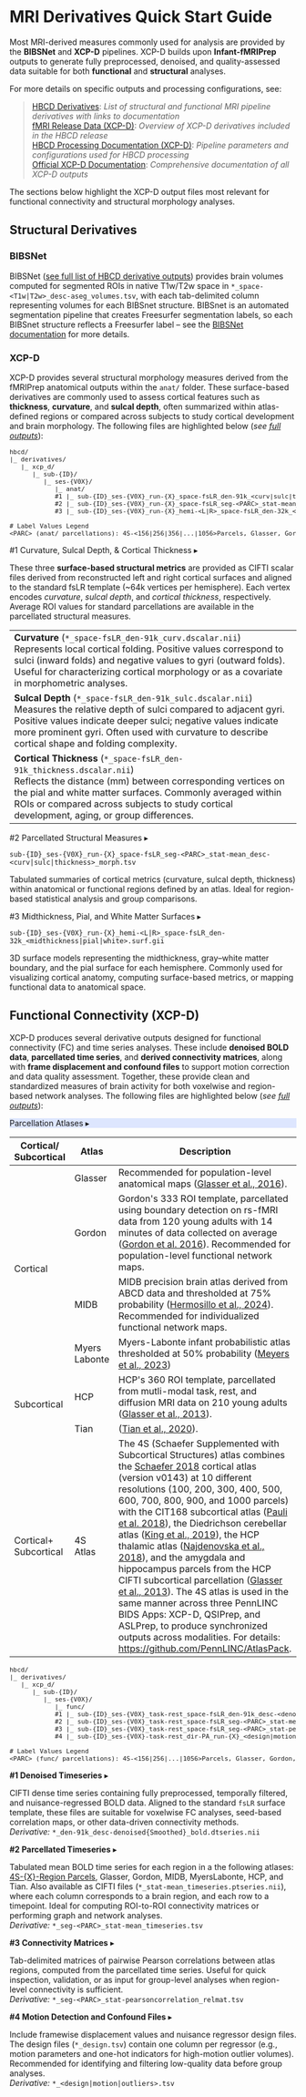 # MRI Derivatives Quick Start Guide

Most MRI-derived measures commonly used for analysis are provided by the **BIBSNet** and **XCP-D** pipelines. XCP-D builds upon **Infant-fMRIPrep** outputs to generate fully preprocessed, denoised, and quality-assessed data suitable for both **functional** and **structural** analyses.

For more details on specific outputs and processing configurations, see:

> <a href="../../../datacuration/file-based-data/#derivatives" target="_blank"><i style="font-size: 0.9em;" class="fa-solid fa-up-right-from-square"></i> HBCD Derivatives</a>: *List of structural and functional MRI pipeline derivatives with links to documentation*<br>
<a href="../../mri/fmri/#xcpd" target="_blank"><i style="font-size: 0.9em;" class="fa-solid fa-up-right-from-square"></i> fMRI Release Data (XCP-D)</a>: *Overview of XCP-D derivatives included in the HBCD release*<br>
<a href="https://hbcd-cbrain-processing.readthedocs.io/latest/tools/xcp_d.html"><i style="font-size: 0.9em;" class="fa-solid fa-up-right-from-square"></i> HBCD Processing Documentation (XCP-D)</a>: *Pipeline parameters and configurations used for HBCD processing*<br>
<a href="https://xcp-d.readthedocs.io/en/latest/outputs.html#outputs-of-xcp-d"><i style="font-size: 0.9em;" class="fa-solid fa-up-right-from-square"></i> Official XCP-D Documentation</a>: *Comprehensive documentation of all XCP-D outputs*

The sections below highlight the XCP-D output files most relevant for functional connectivity and structural morphology analyses.

## Structural Derivatives 

### BIBSNet

BIBSNet ([see full list of HBCD derivative outputs](../mri/smri.md#bibsnet)) provides brain volumes computed for segmented ROIs in native T1w/T2w space in `*_space-<T1w|T2w>_desc-aseg_volumes.tsv`, with each tab-delimited column representing volumes for each BIBSnet structure. BIBSnet is an automated segmentation pipeline that creates Freesurfer segmentation labels, so each BIBSnet structure reflects a Freesurfer label – see the [BIBSNet documentation](https://bibsnet.readthedocs.io/en/latest/) for more details.

### XCP-D 

XCP-D provides several structural morphology measures derived from the fMRIPrep anatomical outputs within the `anat/` folder. These surface-based derivatives are commonly used to assess cortical features such as **thickness**, **curvature**, and **sulcal depth**, often summarized within atlas-defined regions or compared across subjects to study cortical development and brain morphology. The following files are highlighted below (<i>see <a href="../../mri/fmri/#xcpd" target="_blank">full outputs</a></i>):

<pre style="font-size: 11px;" class="folder-tree">
hbcd/
|_ derivatives/ 
   |_ xcp_d/
      |_ sub-<span class="label">{ID}</span>/
         |_ ses-<span class="label">{V0X}</span>/
            |_ anat/
            <span class="hashtag">#1</span> |_ sub-<span class="label">{ID}</span>_ses-<span class="label">{V0X}</span>_run-<span class="label">{X}</span>_space-fsLR_den-91k_<span class="placeholder">&lt;curv|sulc|thickness&gt;</span>.dscalar.nii
            <span class="hashtag">#2</span> |_ sub-<span class="label">{ID}</span>_ses-<span class="label">{V0X}</span>_run-<span class="label">{X}</span>_space-fsLR_seg-<span class="placeholder">&lt;PARC&gt;</span>_stat-mean_desc-<span class="placeholder">&lt;curv|sulc|thickness&gt;</span>_morph.tsv
            <span class="hashtag">#3</span> |_ sub-<span class="label">{ID}</span>_ses-<span class="label">{V0X}</span>_run-<span class="label">{X}</span>_hemi-<span class="placeholder">&lt;L|R&gt;</span>_space-fsLR_den-32k_<span class="placeholder">&lt;midthickness|pial|white&gt;</span>.surf.gii

<span class="hashtag"># Label Values Legend</span>
<span class="placeholder">&lt;PARC&gt; (anat/ parcellations)</span>: 4S-&lt;156|256|356|...|1056&gt;Parcels, Glasser, Gordon, MIDB, MyersLabonte
</pre>
<p></p>

<div id="s1" class="table-compact-banner" onclick="toggleCollapse(this)">
  <span class="emoji"><i class="fa-solid fa-folder-open"></i></span>
  <span class="text-with-link">
    <span class="text">#1 Curvature, Sulcal Depth, & Cortical Thickness</span>
    <a class="anchor-link" href="#s1" title="Copy link">
      <i class="fa-solid fa-link"></i>
    </a>
  </span>
  <span class="arrow">▸</span>
</div>
<div class="table-collapsible-content" style="margin-bottom: 3px;">
  <p>
    These three <strong>surface-based structural metrics</strong> are provided as CIFTI scalar files derived from reconstructed left and right cortical surfaces and aligned to the standard fsLR template (~64k vertices per hemisphere). 
    Each vertex encodes <i>curvature</i>, <i>sulcal depth</i>, and <i>cortical thickness</i>, respectively. 
    Average ROI values for standard parcellations are available in the parcellated structural measures.
  </p>
  <table class="table-no-vertical-lines" style="width: 100%; border-collapse: collapse; table-layout: fixed;">
    <tbody>
      <tr>
        <td style="word-wrap: break-word; white-space: normal;">
          <strong>Curvature</strong> (<code>*_space-fsLR_den-91k_curv.dscalar.nii</code>)<br>
          Represents local cortical folding. Positive values correspond to sulci (inward folds) and negative values to gyri (outward folds). Useful for characterizing cortical morphology or as a covariate in morphometric analyses.
        </td>
      </tr> 
      <tr>
        <td style="word-wrap: break-word; white-space: normal;">
          <strong>Sulcal Depth</strong> (<code>*_space-fsLR_den-91k_sulc.dscalar.nii</code>)<br>
          Measures the relative depth of sulci compared to adjacent gyri. Positive values indicate deeper sulci; negative values indicate more prominent gyri. Often used with curvature to describe cortical shape and folding complexity.
        </td>
      </tr> 
      <tr>
        <td style="word-wrap: break-word; white-space: normal;">
          <strong>Cortical Thickness</strong> (<code>*_space-fsLR_den-91k_thickness.dscalar.nii</code>)<br>
          Reflects the distance (mm) between corresponding vertices on the pial and white matter surfaces. Commonly averaged within ROIs or compared across subjects to study cortical development, aging, or group differences.          
        </td>
      </tr>  
    </tbody>
  </table>
</div>

<div id="s2" class="table-compact-banner" onclick="toggleCollapse(this)">
  <span class="emoji"><i class="fa-solid fa-folder-open"></i></span>
  <span class="text-with-link">
  <span class="text">#2 Parcellated Structural Measures</span>
  <a class="anchor-link" href="#s2" title="Copy link">
  <i class="fa-solid fa-link"></i>
  </a>
  </span>
  <span class="arrow">▸</span>
</div>
<div class="table-collapsible-content" style="margin-bottom: 3px;">
<p><code>sub-{ID}_ses-{V0X}_run-{X}_space-fsLR_seg-&lt;PARC&gt;_stat-mean_desc-&lt;curv|sulc|thickness&gt;_morph.tsv</code></p>
<p>Tabulated summaries of cortical metrics (curvature, sulcal depth, thickness) within anatomical or functional regions defined by an atlas. Ideal for region-based statistical analysis and group comparisons.</p>
</div>

<div id="s3" class="table-compact-banner" onclick="toggleCollapse(this)">
  <span class="emoji"><i class="fa-solid fa-folder-open"></i></span>
  <span class="text-with-link">
  <span class="text">#3 Midthickness, Pial, and White Matter Surfaces</span>
  <a class="anchor-link" href="#s3" title="Copy link">
  <i class="fa-solid fa-link"></i>
  </a>
  </span>
  <span class="arrow">▸</span>
</div>
<div class="table-collapsible-content" style="margin-bottom: 3px;">
<p><code>sub-{ID}_ses-{V0X}_run-{X}_hemi-&lt;L|R&gt;_space-fsLR_den-32k_&lt;midthickness|pial|white&gt;.surf.gii</code><p>
<p>3D surface models representing the midthickness, gray–white matter boundary, and the pial surface for each hemisphere. Commonly used for visualizing cortical anatomy, computing surface-based metrics, or mapping functional data to anatomical space.</p>
</div>

## Functional Connectivity (XCP-D)

XCP-D produces several derivative outputs designed for functional connectivity (FC) and time series analyses. These include **denoised BOLD data**, **parcellated time series**, and **derived connectivity matrices**, along with **frame displacement and confound files** to support motion correction and data quality assessment. Together, these provide clean and standardized measures of brain activity for both voxelwise and region-based network analyses. The following files are highlighted below (<i>see <a href="../../mri/fmri/#xcpd" target="_blank">full outputs</a></i>):

<div id="parc" class="table-banner" onclick="toggleCollapse(this)" style="background-color: #dde6fe;">
  <span class="emoji"><i class="fa-solid fa-book-atlas"></i></span>
  <span class="text-with-link">
<span class="text">Parcellation Atlases</span>
  <a class="anchor-link" href="#parc" title="Copy link">
  <i class="fa-solid fa-link"></i>
  </a>
  </span>
  <span class="arrow">▸</span>
</div>
<div class="table-collapsible-content">
<table class="compact-table-no-vertical-lines" style="width: 100%; border-collapse: collapse; table-layout: fixed;">
<thead>
  <th>Cortical/<br>Subcortical</th>
  <th>Atlas</th>
  <th>Description</th>
</thead>
<tbody>
<tr>
  <td rowspan="4">Cortical</td>
  <td>Glasser</td>
  <td style="word-wrap: break-word; white-space: normal;">Recommended for population-level anatomical maps (<a href="https://doi.org/10.1038/nature18933">Glasser et al., 2016</a>).</td>
</tr>
<tr>
  <td>Gordon</td>
  <td style="word-wrap: break-word; white-space: normal;">Gordon's 333 ROI template, parcellated using boundary detection on rs-fMRI data from 120 young adults with 14 minutes of data collected on average (<a href="https://doi.org/10.1093/cercor/bhu239">Gordon et al. 2016</a>). Recommended for population-level functional network maps.</td>
</tr>
<tr>
  <td>MIDB</td>
  <td style="word-wrap: break-word; white-space: normal;">MIDB precision brain atlas derived from ABCD data and thresholded at 75% probability (<a href="https://doi.org/10.1038/s41593-024-01596-5">Hermosillo et al., 2024</a>). Recommended for individualized functional network maps.</td>
</tr>
<tr>
<td>Myers Labonte</td>
<td style="word-wrap: break-word; white-space: normal;">Myers-Labonte infant probabilistic atlas thresholded at 50% probability (<a href="https://doi.org/10.1101/2023.11.10.566629" target="_blank">Meyers et al., 2023</a>)</td>
</tr>
<tr>
  <td rowspan="2">Subcortical</td>
  <td>HCP</td>
  <td style="word-wrap: break-word; white-space: normal;">HCP's 360 ROI template, parcellated from mutli-modal task, rest, and diffusion MRI data on 210 young adults (<a href="https://doi.org/10.1016/j.neuroimage.2013.04.127">Glasser et al., 2013</a>).</td>
</tr>
<tr>
  <td>Tian</td>
  <td>(<a href="https://doi.org/10.1038/s41593-020-00711-6">Tian et al., 2020</a>).</td>
</tr>
<tr>
  <td>Cortical+<br>Subcortical</td>
  <td style="word-wrap: break-word; white-space: normal;">4S Atlas</td>
  <td style="word-wrap: break-word; white-space: normal;">The 4S (Schaefer Supplemented with Subcortical Structures) atlas combines the <a href="https://doi.org/10.1093/cercor/bhx179">Schaefer 2018</a> cortical atlas (version v0143) at 10 different resolutions (100, 200, 300, 400, 500, 600, 700, 800, 900, and 1000 parcels) with the CIT168 subcortical atlas (<a href="https://doi.org/10.1038/sdata.2018.63">Pauli et al. 2018</a>), the Diedrichson cerebellar atlas (<a href="https://doi.org/10.1038/s41593-019-0436-x">King et al., 2019</a>), the HCP thalamic atlas (<a href="https://doi.org/10.1038/sdata.2018.270">Najdenovska et al., 2018</a>), and the amygdala and hippocampus parcels from the HCP CIFTI subcortical parcellation (<a href="https://doi.org/10.1016/j.neuroimage.2013.04.127">Glasser et al., 2013</a>). The 4S atlas is used in the same manner across three PennLINC BIDS Apps: XCP-D, QSIPrep, and ASLPrep, to produce synchronized outputs across modalities. For details: <a href="https://github.com/PennLINC/AtlasPack">https://github.com/PennLINC/AtlasPack</a>.</td>
</tr>
</tbody>
</table>
</div>

<pre style="font-size: 11px;" class="folder-tree">
hbcd/
|_ derivatives/ 
   |_ xcp_d/
      |_ sub-<span class="label">{ID}</span>/
         |_ ses-<span class="label">{V0X}</span>/
            |_ func/
            <span class="hashtag">#1</span> |_ sub-<span class="label">{ID}</span>_ses-<span class="label">{V0X}</span>_task-rest_space-fsLR_den-91k_desc-<span class="placeholder">&lt;denoised|denoisedSmoothed&gt;</span>_bold.dtseries.nii  
            <span class="hashtag">#2</span> |_ sub-<span class="label">{ID}</span>_ses-<span class="label">{V0X}</span>_task-rest_space-fsLR_seg-<span class="placeholder">&lt;PARC&gt;</span>_stat-mean_timeseries.tsv
            <span class="hashtag">#3</span> |_ sub-<span class="label">{ID}</span>_ses-<span class="label">{V0X}</span>_task-rest_space-fsLR_seg-<span class="placeholder">&lt;PARC&gt;</span>_stat-pearsoncorrelation_relmat.tsv
            <span class="hashtag">#4</span> |_ sub-<span class="label">{ID}</span>_ses-<span class="label">{V0X}</span>-task-rest_dir-PA_run-<span class="label">{X}</span>_<span class="placeholder">&lt;design|motion|outliers&gt;</span>.tsv

<span class="hashtag"># Label Values Legend</span>
<span class="placeholder">&lt;PARC&gt; (func/ parcellations)</span>: 4S-&lt;156|256|...|1056&gt;Parcels, Glasser, Gordon, MIDB, MyersLabonte, HCP, Tian
</pre>
<p></p>

<div id="f1" class="table-compact-banner" onclick="toggleCollapse(this)">
  <span class="emoji"><i class="fa-solid fa-folder-open"></i></span>
  <span class="text-with-link">
  <span class="text"><strong>#1 Denoised Timeseries</strong></span>
  <a class="anchor-link" href="#f1" title="Copy link">
  <i class="fa-solid fa-link"></i>
  </a>
  </span>
  <span class="arrow">▸</span>
</div>
<div class="table-collapsible-content" style="margin-bottom: 3px;">
  <p>CIFTI dense time series containing fully preprocessed, temporally filtered, and nuisance-regressed BOLD data. Aligned to the standard <code>fsLR</code> surface template, these files are suitable for voxelwise FC analyses, seed-based correlation maps, or other data-driven connectivity methods.
  <br>
  <i>Derivative:</i> <code>*_den-91k_desc-denoised{Smoothed}_bold.dtseries.nii</code>
  </p>
</div>

<div id="f2" class="table-compact-banner" onclick="toggleCollapse(this)">
  <span class="emoji"><i class="fa-solid fa-folder-open"></i></span>
  <span class="text-with-link">
  <span class="text"><strong>#2 Parcellated Timeseries</strong></span>
  <a class="anchor-link" href="#f2" title="Copy link">
  <i class="fa-solid fa-link"></i>
  </a>
  </span>
  <span class="arrow">▸</span>
</div>
<div class="table-collapsible-content" style="margin-bottom: 3px;">
  <p>Tabulated mean BOLD time series for each region in a the following atlases: <a href="https://github.com/PennLINC/AtlasPack">4S-{X}-Region Parcels</a>, Glasser, Gordon, MIDB, MyersLabonte, HCP, and Tian. Also available as CIFTI files (<code>*_stat-mean_timeseries.ptseries.nii</code>), where each column corresponds to a brain region, and each row to a timepoint. Ideal for computing ROI-to-ROI connectivity matrices or performing graph and network analyses.  
  <br>
  <i>Derivative:</i> <code>*_seg-&lt;PARC&gt;_stat-mean_timeseries.tsv</code>
  </p>
</div>

<div id="f3" class="table-compact-banner" onclick="toggleCollapse(this)">
  <span class="emoji"><i class="fa-solid fa-folder-open"></i></span>
  <span class="text-with-link">
  <span class="text"><strong>#3 Connectivity Matrices</strong></span>
  <a class="anchor-link" href="#f3" title="Copy link">
  <i class="fa-solid fa-link"></i>
  </a>
  </span>
  <span class="arrow">▸</span>
</div>
<div class="table-collapsible-content" style="margin-bottom: 3px;">
  <p>Tab-delimited matrices of pairwise Pearson correlations between atlas regions, computed from the parcellated time series. Useful for quick inspection, validation, or as input for group-level analyses when region-level connectivity is sufficient.
  <br>
  <i>Derivative:</i> <code>*_seg-&lt;PARC&gt;_stat-pearsoncorrelation_relmat.tsv</code>
  </p>
</div>

<div id="f4" class="table-compact-banner" onclick="toggleCollapse(this)">
  <span class="emoji"><i class="fa-solid fa-folder-open"></i></span>
  <span class="text-with-link">
  <span class="text"><strong>#4 Motion Detection and Confound Files</strong></span>
  <a class="anchor-link" href="#f4" title="Copy link">
  <i class="fa-solid fa-link"></i>
  </a>
  </span>
  <span class="arrow">▸</span>
</div>
<div class="table-collapsible-content" style="margin-bottom: 3px;">
  <p>Include framewise displacement values and nuisance regressor design files. The design files (<code>*_design.tsv</code>) contain one column per regressor (e.g., motion parameters and one-hot indicators for high-motion outlier volumes). Recommended for identifying and filtering low-quality data before group analyses.
  <br>
  <i>Derivative:</i> <code>*_&lt;design|motion|outliers&gt;.tsv</code>
  </p>
</div>


<br>